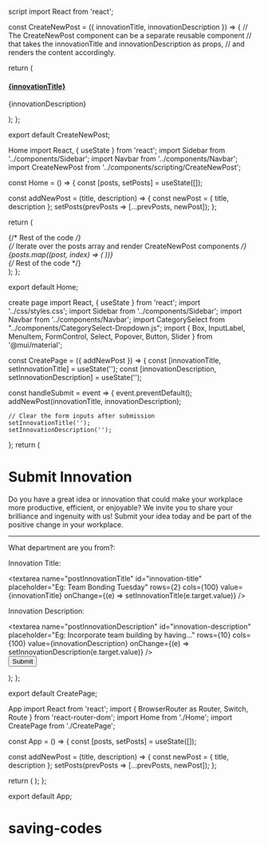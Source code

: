 script 
import React from 'react';

const CreateNewPost = ({ innovationTitle, innovationDescription }) => {
  // The CreateNewPost component can be a separate reusable component
  // that takes the innovationTitle and innovationDescription as props,
  // and renders the content accordingly.

  return (
    <div className="subforum-description subforum-column">
      <h4>
        <a href="#">{innovationTitle}</a>
      </h4>
      <p>{innovationDescription}</p>
    </div>
  );
};

export default CreateNewPost;

  Home 
  import React, { useState } from 'react';
import Sidebar from '../components/Sidebar';
import Navbar from '../components/Navbar';
import CreateNewPost from '../components/scripting/CreateNewPost';

const Home = () => {
  const [posts, setPosts] = useState([]);

  const addNewPost = (title, description) => {
    const newPost = { title, description };
    setPosts(prevPosts => [...prevPosts, newPost]);
  };

  return (
    <div>
      <Navbar />
      <body>
        {/* Rest of the code */}
        <div className="container testing" id="testest">
          {/* Iterate over the posts array and render CreateNewPost components */}
          {posts.map((post, index) => (
            <CreateNewPost
              key={index}
              innovationTitle={post.title}
              innovationDescription={post.description}
            />
          ))}
        </div>
        {/* Rest of the code */}
      </body>
    </div>
  );
};

export default Home;


create page 
import React, { useState } from 'react';
import '../css/styles.css';
import Sidebar from '../components/Sidebar';
import Navbar from '../components/Navbar';
import CategorySelect from "../components/CategorySelect-Dropdown.js";
import { Box, InputLabel, MenuItem, FormControl, Select, Popover, Button, Slider } from '@mui/material';

const CreatePage = ({ addNewPost }) => {
  const [innovationTitle, setInnovationTitle] = useState('');
  const [innovationDescription, setInnovationDescription] = useState('');

  const handleSubmit = event => {
    event.preventDefault();
    addNewPost(innovationTitle, innovationDescription);

    // Clear the form inputs after submission
    setInnovationTitle('');
    setInnovationDescription('');
  };
  return (
    <div>
      <Navbar />
      <body className="back">
        <div>
          <Sidebar />
        </div>
         <div className="container" id="forum">
          <form onSubmit={handleSubmit}>
            <h1>Submit Innovation</h1>
            <p>Do you have a great idea or innovation that could make your workplace more productive, efficient, or enjoyable? We invite you to share your brilliance and ingenuity with us! Submit your idea today and be part of the positive change in your workplace.</p>
            <hr />
            <div>
              <p>What department are you from?:</p>
              <div className="categoryselect">
                <CategorySelect name="CategorySelect" />
              </div>
            </div>
            <div>
              <p>Innovation Title:</p>
              <textarea
                name="postInnovationTitle"
                id="innovation-title"
                placeholder="Eg: Team Bonding Tuesday"
                rows={2} cols={100}
                value={innovationTitle}
                onChange={(e) => setInnovationTitle(e.target.value)}
              />
            </div>
            <div>
              <p>Innovation Description:</p>
              <textarea
                name="postInnovationDescription"
                id="innovation-description"
                placeholder="Eg: Incorporate team building by having..."
                rows={10} cols={100}
                value={innovationDescription}
                onChange={(e) => setInnovationDescription(e.target.value)}
              />
            </div>
            <div id="testing" className="btn-block">
              <button className="submitBtn" type="submit">Submit</button>
            </div>
          </form>
        </div>
      </body>
    </div>
  );
};

export default CreatePage;

App 
import React from 'react';
import { BrowserRouter as Router, Switch, Route } from 'react-router-dom';
import Home from './Home';
import CreatePage from './CreatePage';

const App = () => {
   const [posts, setPosts] = useState([]);

  const addNewPost = (title, description) => {
    const newPost = { title, description };
    setPosts(prevPosts => [...prevPosts, newPost]);
  };

  return (
    <Router>
      <Switch>
        <Route exact path="/" component={Home} />
        <Route path="/createpage">
          <CreatePage addNewPost={addNewPost} />
        </Route>
      </Switch>
    </Router>
  );
};

export default App;

    
# saving-codes
